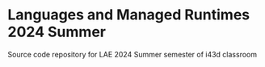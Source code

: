 # Languages and Managed Runtimes 2024 Summer

Source code repository for LAE 2024 Summer semester of i43d classroom